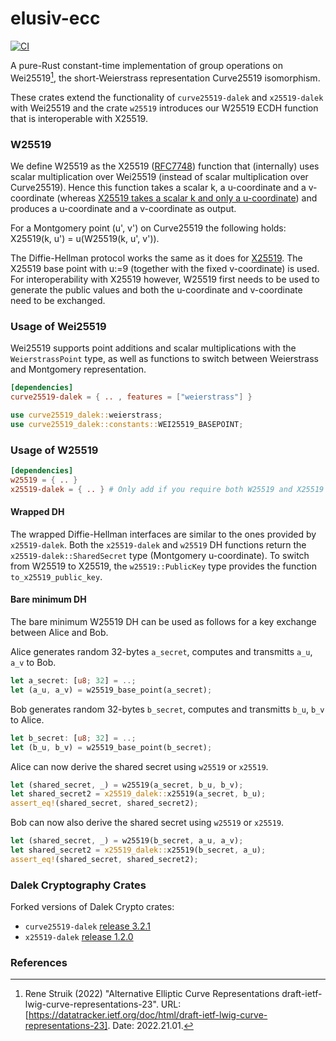 # elusiv-ecc
[![CI](https://github.com/elusiv-privacy/elusiv-ecc/actions/workflows/test.yaml/badge.svg)](https://github.com/elusiv-privacy/elusiv-ecc/actions/workflows/test.yaml)

A pure-Rust constant-time implementation of group operations on Wei25519[^1], the short-Weierstrass representation Curve25519 isomorphism.

These crates extend the functionality of `curve25519-dalek` and `x25519-dalek` with Wei25519 and the crate `w25519` introduces our W25519 ECDH function that is interoperable with X25519.

### W25519
We define W25519 as the X25519 ([RFC7748](https://www.rfc-editor.org/rfc/rfc7748)) function that (internally) uses scalar multiplication over Wei25519 (instead of scalar multiplication over Curve25519).
Hence this function takes a scalar k, a u-coordinate and a v-coordinate (whereas [X25519 takes a scalar k and only a u-coordinate](https://www.rfc-editor.org/rfc/rfc7748#section-5)) and produces a u-coordinate and a v-coordinate as output.

For a Montgomery point (u', v') on Curve25519 the following holds: X25519(k, u') = u(W25519(k, u', v')).

The Diffie-Hellman protocol works the same as it does for [X25519](https://www.rfc-editor.org/rfc/rfc7748#section-6).
The X25519 base point with u:=9 (together with the fixed v-coordinate) is used.
For interoperability with X25519 however, W25519 first needs to be used to generate the public values and both the u-coordinate and v-coordinate need to be exchanged.

### Usage of Wei25519
Wei25519 supports point additions and scalar multiplications with the `WeierstrassPoint` type, as well as functions to switch between Weierstrass and Montgomery representation.

```toml
[dependencies]
curve25519-dalek = { .. , features = ["weierstrass"] }
```

```rust
use curve25519_dalek::weierstrass;
use curve25519_dalek::constants::WEI25519_BASEPOINT;
```

### Usage of W25519
```toml
[dependencies]
w25519 = { .. }
x25519-dalek = { .. } # Only add if you require both W25519 and X25519
```

#### Wrapped DH
The wrapped Diffie-Hellman interfaces are similar to the ones provided by `x25519-dalek`. Both the `x25519-dalek` and `w25519` DH functions return the `x25519-dalek::SharedSecret` type (Montgomery u-coordinate).
To switch from W25519 to X25519, the `w25519::PublicKey` type provides the function `to_x25519_public_key`.

#### Bare minimum DH
The bare minimum W25519 DH can be used as follows for a key exchange between Alice and Bob.

Alice generates random 32-bytes `a_secret`, computes and transmitts `a_u`, `a_v` to Bob.
```rust
let a_secret: [u8; 32] = ..;
let (a_u, a_v) = w25519_base_point(a_secret);
```

Bob generates random 32-bytes `b_secret`, computes and transmitts `b_u`, `b_v` to Alice.
```rust
let b_secret: [u8; 32] = ..;
let (b_u, b_v) = w25519_base_point(b_secret);
```

Alice can now derive the shared secret using `w25519` or `x25519`.
```rust
let (shared_secret, _) = w25519(a_secret, b_u, b_v);
let shared_secret2 = x25519_dalek::x25519(a_secret, b_u);
assert_eq!(shared_secret, shared_secret2);
```

Bob can now also derive the shared secret using `w25519` or `x25519`.
```rust
let (shared_secret, _) = w25519(b_secret, a_u, a_v);
let shared_secret2 = x25519_dalek::x25519(b_secret, a_u);
assert_eq!(shared_secret, shared_secret2);
```

### Dalek Cryptography Crates
Forked versions of Dalek Crypto crates:
- `curve25519-dalek` [release 3.2.1](https://github.com/dalek-cryptography/curve25519-dalek/releases/tag/3.2.1)
- `x25519-dalek` [release 1.2.0](https://github.com/dalek-cryptography/x25519-dalek/releases/tag/1.2.0)

### References
[^1]: Rene Struik (2022) "Alternative Elliptic Curve Representations draft-ietf-lwig-curve-representations-23". URL: [https://datatracker.ietf.org/doc/html/draft-ietf-lwig-curve-representations-23]. Date: 2022.21.01.
